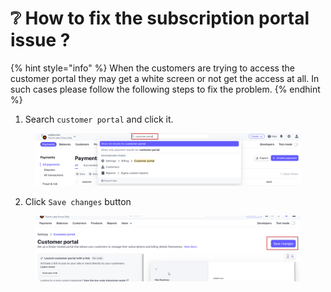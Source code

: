 # ❔ How to fix the subscription portal issue ?

{% hint style="info" %}
When the customers are trying to access the customer portal they may get a white screen or not get the access at all. In such cases please follow the following steps to fix the problem.
{% endhint %}



1. Search `customer portal` and click it.

<figure><img src="../.gitbook/assets/c.png" alt=""><figcaption></figcaption></figure>

2. Click `Save changes` button

<figure><img src="../.gitbook/assets/d (1).png" alt=""><figcaption></figcaption></figure>

